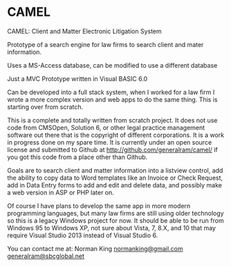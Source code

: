 CAMEL
=====

CAMEL: Client and Matter Electronic Litigation System

Prototype of a search engine for law firms to search client and mater information.

Uses a MS-Access database, can be modified to use a different database

Just a MVC Prototype written in Visual BASIC 6.0

Can be developed into a full stack system, when I worked for a law firm I wrote a more complex version
and web apps to do the same thing. This is starting over from scratch.


This is a complete and totally written from scratch project. It does not use code from CMSOpen, Solution 6, or other legal practice management software out there that is the copyright of different corporations. It is a work in progress done on my spare time. It is currently under an open source license and submitted to Github at http://github.com/generalram/camel/ if you got this code from a place other than Github.

Goals are to search client and matter information into a listview control, add the ability to copy data to Word templates like an Invoice or Check Request, add in Data Entry forms to add and edit and delete data, and possibly make a web version in ASP or PHP later on.

Of course I have plans to develop the same app in more modern programming languages, but many law firms are still using older technology so this is a legacy Windows project for now. It should be able to be run from Windows 95 to Windows XP, not sure about Vista, 7, 8.X, and 10 that may require Visual Studio 2013 instead of Visual Studio 6.

You can contact me at:
Norman King
normanking@gmail.com
generalram@sbcglobal.net
